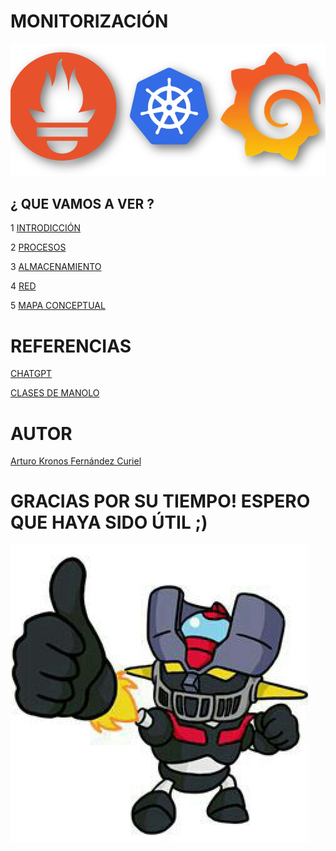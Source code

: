 # MONITORIZACIÓN

 ![portada](img/portada.jpg)

## ¿ QUE VAMOS A VER ?

1 [INTRODICCIÓN](INTRODUCCIÓN.md)

2 [PROCESOS](PROCESOS.md)

3 [ALMACENAMIENTO](ALMACENAMIENTO.md)

4 [RED](RED.md)

5 [MAPA CONCEPTUAL](img/mapa.png)

# REFERENCIAS

 [CHATGPT](https://www.chatgpt.com)
 
 [CLASES DE MANOLO](https://blogsaverroes.juntadeandalucia.es/iesrodrigocaro/)

 # AUTOR
 [Arturo Kronos Fernández Curiel ](https://github.com/ArturoKronos)

 # GRACIAS POR SU TIEMPO! ESPERO QUE HAYA SIDO ÚTIL ;)

 ![maz](img/maz.jpg)

